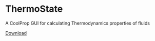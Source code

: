 # ThermoState
A CoolProp GUI for calculating Thermodynamics properties of fluids

[Download](https://github.com/Thermo-State/ThermoState/releases/download/v1.0/ThermoState-v1.0.setup.exe)
